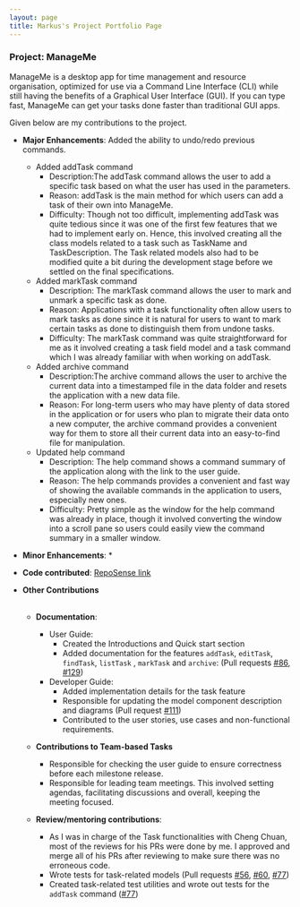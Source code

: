 ```yaml
---
layout: page
title: Markus's Project Portfolio Page
---
```


### Project: ManageMe

ManageMe is a desktop app for time management and resource organisation, optimized for use via a Command Line Interface (CLI) while still having the benefits of a Graphical User Interface (GUI). If you can type fast, ManageMe can get your tasks done faster than traditional GUI apps.


Given below are my contributions to the project.

* **Major Enhancements**: Added the ability to undo/redo previous commands.
  * Added addTask command
    * Description:The addTask command allows the user to add a specific task based on what the user has used in the 
      parameters.
    * Reason: addTask is the main method for which users can add a task of their own into ManageMe.
    * Difficulty: Though not too difficult, implementing addTask was quite tedious since it was one of the first few 
      features that we had to implement early on. Hence, this involved creating all the class models related to a task 
      such as TaskName and TaskDescription. The Task related models also had to be modified quite a bit during 
      the development stage before we settled on the final specifications.  
  * Added markTask command
    * Description: The markTask command allows the user to mark and unmark a specific task as done.
    * Reason: Applications with a task functionality often allow users to mark tasks as done since 
      it is natural for users to want to mark certain tasks as done to distinguish them from undone tasks.
    * Difficulty: The markTask command was quite straightforward for me as it involved creating a task field model and 
      a task command which I was already familiar with when working on addTask. 
  * Added archive command
    * Description:The archive command allows the user to archive the current data into a timestamped file in the data 
      folder and resets the application with a new data file.
    * Reason: For long-term users who may have plenty of data stored in the application or for users who plan to 
      migrate their data onto a new computer, the archive command provides a convenient way for them to store all 
      their current data into an easy-to-find file for manipulation.
  * Updated help command
    * Description: The help command shows a command summary of the application along with the link to the user guide.
    * Reason: The help commands provides a convenient and fast way of showing the available commands in the 
      application to users, especially new ones.
    * Difficulty: Pretty simple as the window for the help command was already in place, though it involved converting 
      the window into a scroll pane so users could easily view the command summary in a smaller window.

* **Minor Enhancements**: 
  * 

* **Code contributed**: [RepoSense link](https://nus-cs2103-ay2122s1.github.io/tp-dashboard/?search=markuslim24&sort=groupTitle&sortWithin=title&since=2021-09-17&timeframe=commit&mergegroup=&groupSelect=groupByRepos&breakdown=false)

* **Other Contributions**
  <br><br>
  * **Documentation**:
    * User Guide:
      * Created the Introductions and Quick start section
      * Added documentation for the features `addTask`, `editTask`, `findTask`, `listTask` , `markTask` and 
        `archive`: (Pull requests [\#86](https://github.com/AY2122S1-CS2103T-W11-3/tp/pull/86), [\#129](https://github.com/AY2122S1-CS2103T-W11-3/tp/pull/129))
    * Developer Guide:
      * Added implementation details for the task feature
      * Responsible for updating the model component description and diagrams (Pull request [\#111](https://github.com/AY2122S1-CS2103T-W11-3/tp/pull/111))
      * Contributed to the user stories, use cases and non-functional requirements.

  * **Contributions to Team-based Tasks**
    * Responsible for checking the user guide to ensure correctness before each milestone release.
    * Responsible for leading team meetings. This involved setting agendas, facilitating discussions and overall,
      keeping the meeting focused.

  * **Review/mentoring contributions**:
    * As I was in charge of the Task functionalities with Cheng Chuan, most of the reviews for his PRs were done by me.
    I approved and merge all of his PRs after reviewing to make sure there was no erroneous code.
    * Wrote tests for task-related models (Pull requests [\#56](https://github.com/AY2122S1-CS2103T-W11-3/tp/pull/56), [\#60](https://github.com/AY2122S1-CS2103T-W11-3/tp/pull/60), [\#77](https://github.com/AY2122S1-CS2103T-W11-3/tp/pull/77))
    * Created task-related test utilities and wrote out tests for the `addTask` command ([\#77](https://github.com/AY2122S1-CS2103T-W11-3/tp/pull/77))
  